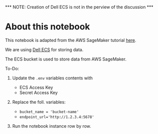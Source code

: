*** NOTE: Creation of Dell ECS is not in the perview of the discussion ***

# About this notebook

This notebook is adapted from the AWS SageMaker tutorial [here](https://aws.amazon.com/getting-started/hands-on/build-train-deploy-machine-learning-model-sagemaker/#:~:text=Introduction%201%20Step%201%3A%20Create%20an%20Amazon%20SageMaker,model%20performance%20...%206%20Step%206%3A%20Clean%20up).

We are using [Dell ECS](https://www.google.com/search?q=dell+ecs&rlz=1C1GCEO_enSG1032SG1032&oq=dell+ecs&aqs=chrome.0.69i59j0i512l4j69i60l3.2583j0j7&sourceid=chrome&ie=UTF-8) for storing data.

The ECS bucket is used to store data from AWS SageMaker. 

To-Do:

1. Update the `.env` variables contents with 
   - ECS Access Key  
   - Secret Access Key

2. Replace the foll. variables:
   - `bucket_name = 'bucket-name'`
   - `endpoint_url='http://1.2.3.4:5678'`

3. Run the notebook instance row by row. 

